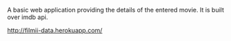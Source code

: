 A basic web application providing the details of the entered movie.
It is built over imdb api.


http://filmii-data.herokuapp.com/

